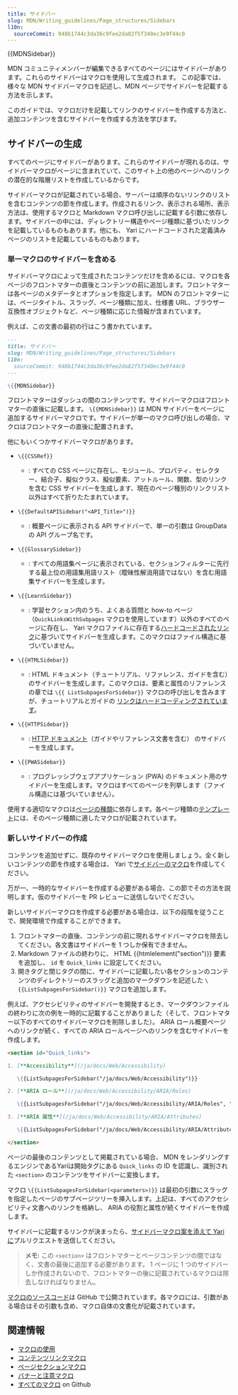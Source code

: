 ```yaml
---
title: サイドバー
slug: MDN/Writing_guidelines/Page_structures/Sidebars
l10n:
  sourceCommit: 948b1744c3da36c9fee2da82f5f340ec3e9f44c0
---
```


{{MDNSidebar}}

MDN コミュニティメンバーが編集できるすべてのページにはサイドバーがあります。これらのサイドバーはマクロを使用して生成されます。
この記事では、様々な MDN サイドバーマクロを記述し、MDN ページでサイドバーを記載する方法を示します。

このガイドでは、マクロだけを記載してリンクのサイドバーを作成する方法と、追加コンテンツを含むサイドバーを作成する方法を学びます。

## サイドバーの生成

すべてのページにサイドバーがあります。これらのサイドバーが現れるのは、サイドバーマクロがページに含まれていて、このサイト上の他のページへのリンクの潜在的な階層リストを作成しているからです。

サイドバーマクロが記載されている場合、サーバーは順序のないリンクのリストを含むコンテンツの節を作成します。作成されるリンク、表示される場所、表示方法は、使用するマクロと Markdown マクロ呼び出しに記載する引数に依存します。サイドバーの中には、ディレクトリー構造やページ種類に基づいたリンクを記載しているものもあります。他にも、 Yari にハードコードされた定義済みページのリストを記載しているものもあります。

### 単一マクロのサイドバーを含める

サイドバーマクロによって生成されたコンテンツだけを含めるには、マクロを各ページのフロントマターの直後とコンテンツの前に追加します。フロントマターは各ページのメタデータとオプションを指定します。 MDN のフロントマターには、ページタイトル、スラッグ、ページ種類に加え、仕様書 URL、ブラウザー互換性オブジェクトなど、ページ種類に応じた情報が含まれています。

例えば、この文書の最初の行はこう書かれています。

```md
---
title: サイドバー
slug: MDN/Writing_guidelines/Page_structures/Sidebars
l10n:
  sourceCommit: 948b1744c3da36c9fee2da82f5f340ec3e9f44c0
---

\{{MDNSidebar}}
```

フロントマターはダッシュの間のコンテンツです。サイドバーマクロはフロントマターの直後に記載します。 `\{{MDNSidebar}}` は MDN サイドバーをページに追加するサイドバーマクロです。サイドバーが単一のマクロ呼び出しの場合、マクロはフロントマターの直後に配置されます。

他にもいくつかサイドバーマクロがあります。

- `\{{CSSRef}}`

  - : すべての CSS ページに存在し、モジュール、プロパティ、セレクター、結合子、擬似クラス、擬似要素、アットルール、関数、型のリンクを含む CSS サイドバーを生成します、現在のページ種別のリンクリスト以外はすべて折りたたまれています。

- `\{{DefaultAPISidebar("<API_Title>")}}`

  - : 概要ページに表示される API サイドバーで、単一の引数は GroupData の API グループ名です。

- `\{{GlossarySidebar}}`

  - : すべての用語集ページに表示されている、セクションフィルターに先行する最上位の用語集用語リスト（曖昧性解消用語ではない）を含む用語集サイドバーを生成します。

- `\{{LearnSidebar}}`

  - : 学習セクション内のうち、よくある質問と how-to ページ（`QuickLinksWithSubpages` マクロを使用しています）以外のすべてのページに存在し、 Yari マクロファイルに存在する[ハードコードされたリンク](https://github.com/mdn/yari/blob/main/kumascript/macros/LearnSidebar.ejs)に基づいてサイドバーを生成します。このマクロはファイル構造に基づいていません。

- `\{{HTMLSidebar}}`

  - : HTML ドキュメント（チュートリアル、リファレンス、ガイドを含む）のサイドバーを生成します。このマクロは、要素と属性のリファレンスの章では `\{{ ListSubpagesForSidebar}}` マクロの呼び出しを含みますが、チュートリアルとガイドの [リンクはハードコーディングされています](https://github.com/mdn/yari/blob/main/kumascript/macros/HTMLSidebar.ejs)。

- `\{{HTTPSidebar}}`

  - : [HTTP ドキュメント](/ja/docs/Web/HTTP)（ガイドやリファレンス文書を含む） のサイドバーを生成します。

- `\{{PWASidebar}}`

  - : プログレッシブウェブアプリケーション (PWA) のドキュメント用のサイドバーを生成します。マクロはすべてのページを列挙します（ファイル構造には基づいていません）。

使用する適切なマクロは[ページの種類](/ja/docs/MDN/Writing_guidelines/Page_structures/Page_types)に依存します。各ページ種類の[テンプレート](/ja/docs/MDN/Writing_guidelines/Page_structures/Page_types#page_templates)には、そのページ種類に適したマクロが記載されています。

### 新しいサイドバーの作成

コンテンツを追加せずに、既存のサイドバーマクロを使用しましょう。全く新しいコンテンツの節を作成する場合は、 Yari で[サイドバーのマクロ](https://github.com/mdn/yari/blob/main/kumascript/macros/)を作成してください。

万が一、一時的なサイドバーを作成する必要がある場合、この節でその方法を説明します。仮のサイドバーを PR レビューに送信しないでください。

新しいサイドバーマクロを作成する必要がある場合は、以下の段階を従うことで、開発環境で作成することができます。

1. フロントマターの直後、コンテンツの前に現れるサイドバーマクロを除去してください。各文書はサイドバーを 1 つしか保有できません。
2. Markdown ファイルの終わりに、 HTML {{htmlelement("section")}} 要素を追加し、 `id` を `Quick_links` に設定してください。
3. 開きタグと閉じタグの間に、サイドバーに記載したい各セクションのコンテンツのディレクトリーのスラッグと追加のマークダウンを記述した `\{{ListSubpagesForSidebar()}}` マクロを追加します。

例えば、アクセシビリティのサイドバーを開発するとき、マークダウンファイルの終わりに次の例を一時的に記載することがありました（そして、フロントマター以下のすべてのサイドバーマクロを削除しました）。 ARIA ロール概要ページへのリンクが続く、すべての ARIA ロールページへのリンクを含むサイドバーを作成します。

```md
<section id="Quick_links">

1. [**Accessibility**](/ja/docs/Web/Accessibility)

   \{{ListSubpagesForSidebar("/ja/docs/Web/Accessibility")}}

2. [**ARIA ロール**](/ja/docs/Web/Accessibility/ARIA/Roles)

   \{{ListSubpagesForSidebar("/ja/docs/Web/Accessibility/ARIA/Roles", "true")}}

3. [**ARIA 属性**](/ja/docs/Web/Accessibility/ARIA/Attributes)

   \{{ListSubpagesForSidebar("/ja/docs/Web/Accessibility/ARIA/Attributes", "true")}}

</section>
```

ページの最後のコンテンツとして掲載されている場合、 MDN をレンダリングするエンジンであるYariは開始タグにある `Quick_links` の ID を認識し、識別された `<section>` のコンテンツをサイドバーに変換します。

マクロ `\{{ListSubpagesForSidebar(<parameters>)}}` は最初の引数にスラッグを指定したページのサブページツリーを挿入します。上記は、すべてのアクセシビリティ文書へのリンクを格納し、 ARIA の役割と属性が続くサイドバーを作成します。

サイドバーに記載するリンクが決まったら、[サイドバーマクロ案を添えて Yari に](https://github.com/mdn/yari/blob/main/kumascript/macros/)プルリクエストを送信してください。

> **メモ:** この `<section>` はフロントマターとページコンテンツの間ではなく、文書の最後に追加する必要があります。 1 ページに 1 つのサイドバーしか作成されないので、フロントマターの後に記載されているマクロは除去しなければなりません。

[マクロのソースコード](https://github.com/mdn/yari/tree/main/kumascript/macros)は GitHub で公開されています。各マクロには、引数がある場合はその引数も含め、マクロ自体の文書化が記載されています。

## 関連情報

- [マクロの使用](/ja/docs/MDN/Writing_guidelines/Page_structures/Macros)
- [コンテンツリンクマクロ](/ja/docs/MDN/Writing_guidelines/Page_structures/Links)
- [ページセクションマクロ](/ja/docs/MDN/Writing_guidelines/Page_structures/Macros/Commonly_used_macros)
- [バナーと注意マクロ](/ja/docs/MDN/Writing_guidelines/Page_structures/Banners_and_notices)
- [すべてのマクロ](https://github.com/mdn/yari/tree/main/kumascript/macros) on Github

